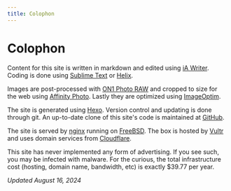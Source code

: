 ```yaml
---
title: Colophon
---
```


# Colophon

Content for this site is written in markdown and edited using [iA Writer](https://ia.net/writer). Coding is done using [Sublime Text](https://www.sublimetext.com) or [Helix](https://helix-editor.com). 

Images are post-processed with [ON1 Photo RAW](https://www.on1.com) and cropped to size for the web using [Affinity Photo](https://affinity.serif.com/en-us/photo/). Lastly they are optimized using [ImageOptim](https://imageoptim.com/).

The site is generated using [Hexo](https://hexo.io). Version control and updating is done through git. An up-to-date clone of this site's code is maintained at 
[GitHub](https://github.com/beyondmeh/beyondmeh.com).

The site is served by [nginx](https://nginx.org/en/) running on [FreeBSD](https://www.freebsd.org). The box is hosted by [Vultr](https://www.vultr.com) and uses domain services from [Cloudflare](https://www.cloudflare.com/).

This site has never implemented any form of advertising. If you see such, you may be infected with malware. For the curious, the total infrastructure
cost (hosting, domain name, bandwidth, etc) is exactly $39.77 per year.

*Updated August 16, 2024*
